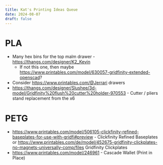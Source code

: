 ```yaml
---
title: Kat's Printing Ideas Queue
date: 2024-08-07
draft: false
---
```


# PLA

* Many hex bins for the top malm drawer - https://thangs.com/designer/K2_Kevin
	* If not this one, then maybe https://www.printables.com/model/630057-gridfinity-extended-openscad?
* Consider https://www.printables.com/@Jerrari drawers
* https://thangs.com/designer/Slushee/3d-model/Gridfinity%20flush%20cutter%20holder-970553 - Cutter / pliers stand replacement from the x6

# PETG

* https://www.printables.com/model/506105-clickfinity-refined-baseplates-for-use-with-gridfi#preview - Clickfinity Refined Baseplates or https://www.printables.com/de/model/452675-gridfinity-clickplates-no-magnets-universally-comp/files Gridfinity Clickplates
* https://www.printables.com/model/246961 - Cascade Wallet (Print in Place)